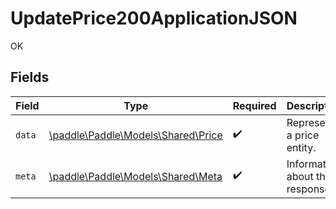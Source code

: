# UpdatePrice200ApplicationJSON

OK


## Fields

| Field                                                              | Type                                                               | Required                                                           | Description                                                        |
| ------------------------------------------------------------------ | ------------------------------------------------------------------ | ------------------------------------------------------------------ | ------------------------------------------------------------------ |
| `data`                                                             | [\paddle\Paddle\Models\Shared\Price](../../models/shared/Price.md) | :heavy_check_mark:                                                 | Represents a price entity.                                         |
| `meta`                                                             | [\paddle\Paddle\Models\Shared\Meta](../../models/shared/Meta.md)   | :heavy_check_mark:                                                 | Information about this response.                                   |